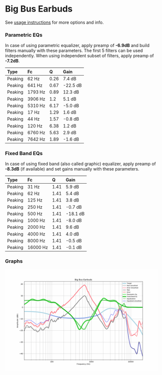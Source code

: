 # Big Bus Earbuds
See [usage instructions](https://github.com/jaakkopasanen/AutoEq#usage) for more options and info.

### Parametric EQs
In case of using parametric equalizer, apply preamp of **-6.9dB** and build filters manually
with these parameters. The first 5 filters can be used independently.
When using independent subset of filters, apply preamp of **-7.2dB**.

| Type    | Fc      |    Q | Gain     |
|:--------|:--------|:-----|:---------|
| Peaking | 62 Hz   | 0.26 | 7.4 dB   |
| Peaking | 641 Hz  | 0.67 | -22.5 dB |
| Peaking | 1793 Hz | 0.89 | 12.3 dB  |
| Peaking | 3906 Hz | 1.2  | 5.1 dB   |
| Peaking | 5310 Hz | 6.17 | -5.0 dB  |
| Peaking | 17 Hz   | 1.29 | 1.6 dB   |
| Peaking | 44 Hz   | 1.57 | -0.8 dB  |
| Peaking | 120 Hz  | 6.38 | 1.2 dB   |
| Peaking | 6760 Hz | 5.63 | 2.9 dB   |
| Peaking | 7642 Hz | 1.89 | -1.6 dB  |

### Fixed Band EQs
In case of using fixed band (also called graphic) equalizer, apply preamp of **-8.3dB**
(if available) and set gains manually with these parameters.

| Type    | Fc       |    Q | Gain     |
|:--------|:---------|:-----|:---------|
| Peaking | 31 Hz    | 1.41 | 5.9 dB   |
| Peaking | 62 Hz    | 1.41 | 5.4 dB   |
| Peaking | 125 Hz   | 1.41 | 3.8 dB   |
| Peaking | 250 Hz   | 1.41 | -0.7 dB  |
| Peaking | 500 Hz   | 1.41 | -18.1 dB |
| Peaking | 1000 Hz  | 1.41 | -8.0 dB  |
| Peaking | 2000 Hz  | 1.41 | 9.6 dB   |
| Peaking | 4000 Hz  | 1.41 | 4.0 dB   |
| Peaking | 8000 Hz  | 1.41 | -0.5 dB  |
| Peaking | 16000 Hz | 1.41 | -0.1 dB  |

### Graphs
![](./Big%20Bus%20Earbuds.png)